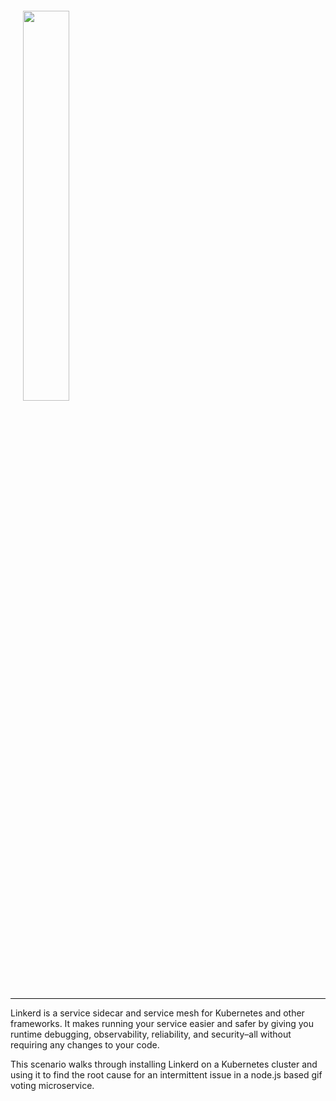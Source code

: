 <div style="border-bottom: 1px solid #0a0a0a; padding: 20px;">
  <img src="https://linkerd.io/images/katacoda-nodevoto.png" width="40%" />
</div>

Linkerd is a service sidecar and service mesh for Kubernetes and other
frameworks. It makes running your service easier and safer by giving you
runtime debugging, observability, reliability, and security–all without
requiring any changes to your code.

This scenario walks through installing Linkerd on a Kubernetes cluster and using
it to find the root cause for an intermittent issue in a node.js based gif
voting microservice.
